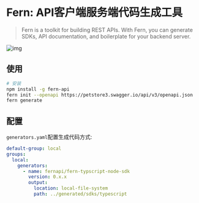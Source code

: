 # Fern: API客户端服务端代码生成工具

> Fern is a toolkit for building REST APIs. With Fern, you can generate SDKs, API documentation, and boilerplate for your backend server.

![img](https://fern-image-hosting.s3.amazonaws.com/fern/overview.png)

## 使用

```sh
# 安装
npm install -g fern-api
fern init --openapi https://petstore3.swagger.io/api/v3/openapi.json
fern generate
```

## 配置

```generators.yaml```配置生成代码方式:

```yaml
default-group: local
groups:
  local:
    generators:
      - name: fernapi/fern-typscript-node-sdk
        version: 0.x.x
        output:
          location: local-file-system
          path: ../generated/sdks/typescript

```